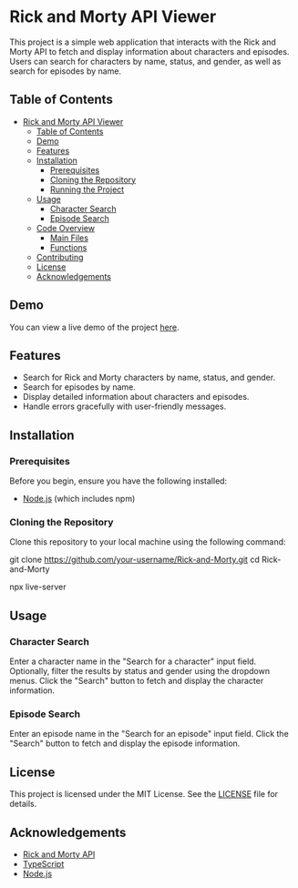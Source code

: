 # Rick and Morty API Viewer

This project is a simple web application that interacts with the Rick and Morty API to fetch and display information about characters and episodes. Users can search for characters by name, status, and gender, as well as search for episodes by name.

## Table of Contents

- [Rick and Morty API Viewer](#rick-and-morty-api-viewer)
  - [Table of Contents](#table-of-contents)
  - [Demo](#demo)
  - [Features](#features)
  - [Installation](#installation)
    - [Prerequisites](#prerequisites)
    - [Cloning the Repository](#cloning-the-repository)
    - [Running the Project](#running-the-project)
  - [Usage](#usage)
    - [Character Search](#character-search)
    - [Episode Search](#episode-search)
  - [Code Overview](#code-overview)
    - [Main Files](#main-files)
    - [Functions](#functions)
  - [Contributing](#contributing)
  - [License](#license)
  - [Acknowledgements](#acknowledgements)

## Demo

You can view a live demo of the project [here](https://christianscholtysik.github.io/Rick-and-Morty/).

## Features

- Search for Rick and Morty characters by name, status, and gender.
- Search for episodes by name.
- Display detailed information about characters and episodes.
- Handle errors gracefully with user-friendly messages.

## Installation

### Prerequisites

Before you begin, ensure you have the following installed:

- [Node.js](https://nodejs.org/) (which includes npm)

### Cloning the Repository

Clone this repository to your local machine using the following command:

git clone https://github.com/your-username/Rick-and-Morty.git
cd Rick-and-Morty

npx live-server

## Usage

### Character Search

Enter a character name in the "Search for a character" input field.
Optionally, filter the results by status and gender using the dropdown menus.
Click the "Search" button to fetch and display the character information.

### Episode Search

Enter an episode name in the "Search for an episode" input field.
Click the "Search" button to fetch and display the episode information.

## License

This project is licensed under the MIT License. See the [LICENSE](LICENSE) file for details.

## Acknowledgements

- [Rick and Morty API](https://rickandmortyapi.com/)
- [TypeScript](https://www.typescriptlang.org/)
- [Node.js](https://nodejs.org/)
